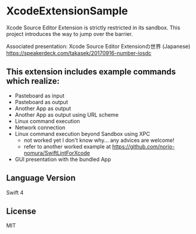 # XcodeExtensionSample

Xcode Source Editor Extension is strictly restricted in its sandbox.
This project introduces the way to jump over the barrier.

Associated presentation: Xcode Source Editor Extensionの世界 (Japanese)
https://speakerdeck.com/takasek/20170916-number-iosdc

## This extension includes example commands which realize:

- Pasteboard as input
- Pasteboard as output
- Another App as output
- Another App as output using URL scheme
- Linux command execution
- Network connection
- Linux command execution beyond Sandbox using XPC
    - not worked yet I don't know why... any advices are welcome!
    - refer to another worked example at https://github.com/norio-nomura/SwiftLintForXcode
- GUI presentation with the bundled App

## Language Version

Swift 4

## License

MIT
